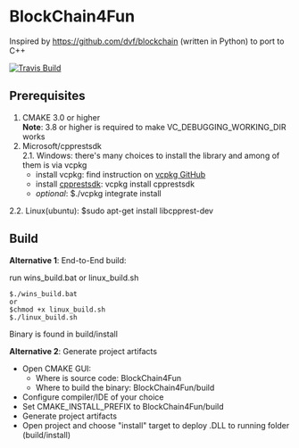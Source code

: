 # BlockChain4Fun
Inspired by https://github.com/dvf/blockchain (written in Python) to port to C++

[![Travis Build](https://travis-ci.org/chuongvhn/BlockChain4Fun.svg?branch=master)](https://travis-ci.org/chuongvhn/BlockChain4Fun)

## Prerequisites 

1. CMAKE 3.0 or higher  
**Note**: 3.8 or higher is required to make VC\_DEBUGGING\_WORKING_DIR works
2. Microsoft/cpprestsdk  
2.1. Windows: there's many choices to install the library and among of them is via vcpkg
   * install vcpkg: find instruction on [vcpkg GitHub](https://github.com/Microsoft/vcpkg)
   * install [cpprestsdk](https://github.com/Microsoft/cpprestsdk): vcpkg install cpprestsdk
   * _optional_: $./vcpkg integrate install  
     
2.2. Linux(ubuntu):  $sudo apt-get install libcpprest-dev 



## Build 

**Alternative 1**: End-to-End build:
 
 run wins_build.bat or linux_build.sh

```  
$./wins_build.bat  
or
$chmod +x linux_build.sh  
$./linux_build.sh
```   

 Binary is found in build/install
 
**Alternative 2**: Generate project artifacts

- Open CMAKE GUI:
	+ Where is source code: BlockChain4Fun
	+ Where to build the binary: BlockChain4Fun/build
- Configure compiler/IDE of your choice
- Set CMAKE_INSTALL_PREFIX to BlockChain4Fun/build
- Generate project artifacts
- Open project and choose "install" target to deploy .DLL to running folder (build/install)
 
